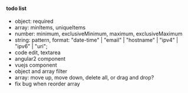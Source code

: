 #### todo list

+ object: required
+ array: minItems, uniqueItems
+ number: minimum, exclusiveMinimum, maximum, exclusiveMaximum
+ string: pattern, format: "date-time" | "email" | "hostname" | "ipv4" | "ipv6" | "uri";
+ code edit, textarea
+ angular2 component
+ vuejs component
+ object and array filter
+ array: move up, move down, delete all, or drag and drop?
+ fix bug when reorder array
